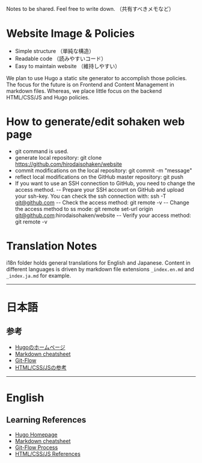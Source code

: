 Notes to be shared. Feel free to write down. （共有すべきメモなど）

# Website Image & Policies
- Simple structure （単純な構造）
- Readable code （読みやすいコード）
- Easy to maintain website （維持しやすい）

We plan to use Hugo a static site generator to accomplish those policies.  The focus for the future is on Frontend and Content Management in markdown files. 
Whereas, we place little focus on the backend HTML/CSS/JS and Hugo policies.

# How to generate/edit sohaken web page
- git command is used.
- generate local repository: git clone https://github.com/hirodaisohaken/website
- commit modifications on the local repository:  git commit -m "message"
- reflect local modifications on the GitHub master repository:  git push
- If you want to use an SSH connection to GitHub, you need to change the access method.
-- Prepare your SSH account on GitHub and upload your ssh-key. You can check the ssh connection with: ssh -T git@github.com
-- Check the access method: git remote -v
-- Change the access method to ss mode:  git remote set-url origin git@github.com:hirodaisohaken/website
-- Verify your access method: git remote -v

# Translation Notes
i18n folder holds general translations for English and Japanese.  Content in different languages is driven by markdown file extensions `_index.en.md` and `_index.ja.md` for example.

---
# 日本語
## 参考
- [Hugoのホームページ](https://gohugo.io)
- [Markdown cheatsheet](https://www.markdownguide.org/cheat-sheet)
- [Git-Flow](https://githubflow.github.io/)
- [HTML/CSS/JSの参考](https://developer.mozilla.org/en-US/)

---
# English
## Learning References
- [Hugo Homepage](https://gohugo.io)
- [Markdown cheatsheet](https://www.markdownguide.org/cheat-sheet)
- [Git-Flow Process](https://githubflow.github.io/)
- [HTML/CSS/JS References](https://developer.mozilla.org/en-US/)
